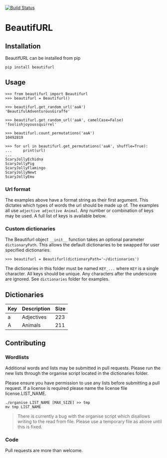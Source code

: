 [![Build Status](https://drone.shadowmail.co.uk/api/badges/hintofbasil/Python-Beautifurl/status.svg)](https://drone.shadowmail.co.uk/hintofbasil/Python-Beautifurl)

# BeautifURL

## Installation

BeautifURL can be installed from pip

    pip install beautifurl

## Usage

    >>> from beautifurl import Beautifurl
    >>> beautifurl = Beautifurl()

    >>> beautifurl.get_random_url('aaA')
    'BeautifulAdventurousGiraffe'

    >>> beautifurl.get_random_url('aaA', camelCase=False)
    'foolishjoyoussquirrel'

    >>> beautifurl.count_permutations('aaA')
    10492819

    >>> for url in beautifurl.get_permutations('aaA', shuffle=True):
    ...     print(url)
    ... 
    ScaryJollyEchidna
    ScaryJollyPig
    ScaryJollyFlamingo
    ScaryJollyNewt
    ScaryJollyEmu

### Url format

The examples above have a format string as their first argument.  This dictates which types of words the url should be made up of.  The examples all use `adjective adjective Animal`.  Any number or combination of keys may be used.  A full list of keys is available below.

### Custom dictionaries

The Beautifurl object `__init__` function takes an optional parameter `dictionaryPath`.  This allows the default dictionaries to be swapped for user specified dictionaries.

    >>> beautifurl = Beautifurl(dictionaryPath='~/dictionaries')

The dictionaries in this folder must be named `KEY_...` where `KEY` is a single character.  All keys should be unique.  Any characters after the underscore are ignored.  See `dictionaries` folder for examples.

## Dictionaries

| Key | Description | Size |
| --- | ----------- | ---- |
| a   | Adjectives  | 223  |
| A   | Animals     | 211  |

## Contributing

### Wordlists

Additional words and lists may be submitted in pull requests.  Please run the new lists through the organise script located in the dictionaries folder.

Please ensure you have permission to use any lists before submitting a pull request.  If a license is required please name the license file license.LIST_NAME.

    ./organise LIST_NAME [MAX_SIZE] >> tmp
    mv tmp LIST_NAME

> There is currently a bug with the organise script which disallows writing to the read from file.  Please use a temporary file as above until this is fixed.

### Code

Pull requests are more than welcome.
